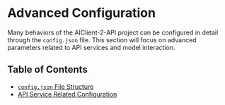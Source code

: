 # Advanced Configuration

Many behaviors of the AIClient-2-API project can be configured in detail through the `config.json` file. This section will focus on advanced parameters related to API services and model interaction.

## Table of Contents

-   [`config.json` File Structure](#configjson-file-structure)
-   [API Service Related Configuration](./api-service-config.md)